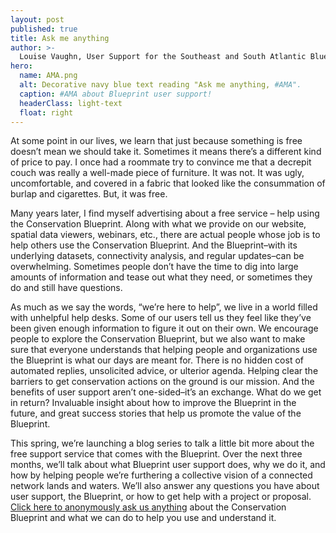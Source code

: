 ```yaml
---
layout: post
published: true
title: Ask me anything
author: >-
  Louise Vaughn, User Support for the Southeast and South Atlantic Blueprints
hero:
  name: AMA.png
  alt: Decorative navy blue text reading "Ask me anything, #AMA".
  caption: #AMA about Blueprint user support!
  headerClass: light-text
  float: right
---
```

At some point in our lives, we learn that just because something is free doesn’t mean we should take it. Sometimes it means there’s a different kind of price to pay. I once had a roommate try to convince me that a decrepit couch was really a well-made piece of furniture. It was not. It was ugly, uncomfortable, and covered in a fabric that looked like the consummation of burlap and cigarettes. But, it was free.

Many years later, I find myself advertising about a free service – help using the Conservation Blueprint. Along with what we provide on our website, spatial data viewers, webinars, etc., there are actual people whose job is to help others use the Conservation Blueprint. And the Blueprint–with its underlying datasets, connectivity analysis, and regular updates–can be overwhelming. Sometimes people don’t have the time to dig into large amounts of information and tease out what they need, or sometimes they do and still have questions.<!--more-->

As much as we say the words, “we’re here to help”, we live in a world filled with unhelpful help desks. Some of our users tell us they feel like they’ve been given enough information to figure it out on their own. We encourage people to explore the Conservation Blueprint, but we also want to make sure that everyone understands that helping people and organizations use the Blueprint is what our days are meant for. There is no hidden cost of automated replies, unsolicited advice, or ulterior agenda. Helping clear the barriers to get conservation actions on the ground is our mission. And the benefits of user support aren’t one-sided–it’s an exchange. What do we get in return? Invaluable insight about how to improve the Blueprint in the future, and great success stories that help us promote the value of the Blueprint.

This spring, we’re launching a blog series to talk a little bit more about the free support service that comes with the Blueprint. Over the next three months, we’ll talk about what Blueprint user support does, why we do it, and how by helping people we’re furthering a collective vision of a connected network lands and waters. We’ll also answer any questions you have about user support, the Blueprint, or how to get help with a project or proposal. [Click here to anonymously ask us anything](https://docs.google.com/forms/d/1Lz-hpsg1qjT-kGskyDTxejPImmWSXmS-ulcICyYrPXA/edit) about the Conservation Blueprint and what we can do to help you use and understand it.
